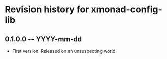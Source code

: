 # Revision history for xmonad-config-lib

## 0.1.0.0  -- YYYY-mm-dd

* First version. Released on an unsuspecting world.
